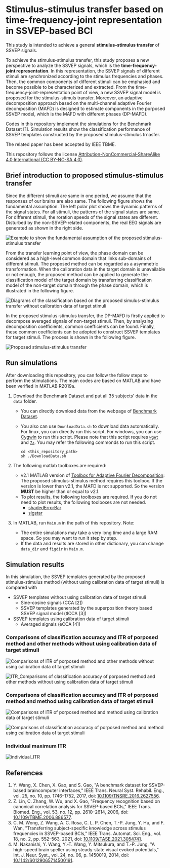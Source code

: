 # Stimulus-stimulus transfer based on time-frequency-joint representation in SSVEP-based BCI

This study is intended to achieve a general **stimulus-stimulus transfer** of SSVEP signals.

To achieve the stimulus-stimulus transfer, this study proposes a new perspective to analyze the SSVEP signals, which is the **time-frequency-joint representation**. In this representation, the SSVEP signals of different stimuli are synchronized according to the stimulus frequencies and phases. Then, the common components of different stimuli can be emphasied and become possible to be characterized and extracted. From the time-frequency-joint-representation point of view, a new SSVEP signal model is proposed for the stimulus-stimuls transfer. Moreover, an adaptive decomposition approach based on the multi-channel adaptive Fourier decomposition (MAFD) is designed to estimate components in the porposed SSVEP model, which is the MAFD with different phases (DP-MAFD). 

Codes in this repository implement the simulations for the Benchmark Dataset [1]. Simulation results show the classification performance of SSVEP templates constructed by the proposed stimulus-stimulus trnasfer. 

The related paper has been accepted by IEEE TBME.

This repository follows the license [Attribution-NonCommercial-ShareAlike 4.0 International (CC BY-NC-SA 4.0)](https://creativecommons.org/licenses/by-nc-sa/4.0/deed.en).

## Brief introduction to proposed stimulus-stimulus transfer

Since the different stimuli are same in one period, we assume that the responses of our brains are also same. The following figure shows the fundamental assumption. The left polar plot shows the dynamic patterns of the signal states. For all stimuli, the patterns of the signal states are same. For different stimuli, the roration speeds of the signal states are different. Disturbed by the non-SSVEP-related components, the real EEG signals are generated as shown in the right side.

![Example to show the fundamental assumption of the proposed stimulus-stimulus transfer](./images/plot_rotation.png)

From the transfer learning point of view, the phase domain can be considered as a high-level common domain that links sub-domains of different stimuli. The proposed method can be regarded as a asymmetric transformation. When the calibration data in the target domain is unavailable or not enough, the proposed method can be applied to generate the classification model of the target domain by transferring classification model of the non-target domain through the phase domain, which is illustrated in the following figure.

![Diagrams of the classification based on the proposed simulus-stimulus transfer without calibration data of target stimuli](./images/TrnasferLearningDiagram.png)

In the proposed stimulus-stimulus transfer, the DP-MAFD is firstly applied to decompose averaged signals of non-target stimuli. Then, by analyzing decomposition coefficients, common coefficients can be found. Finally, these common coefficients can be adopted to construct SSVEP templates for target stimuli. The process is shown in the following figure.

![Proposed stimulus-stimulus transfer](./images/Plot_Progress_big.png)

## Run simulations

After downloading this repository, you can follow the follow steps to perform the stimulations. The main codes are based on MATLAB and have been verified in MATLAB R2019a.

1. Download the Benchmark Dataset and put all 35 subjects' data in the `data` folder.

    + You can directly download data from the webpage of [Benchmark Dataset](http://bci.med.tsinghua.edu.cn/download.html).
    + You also can use `DownloadData.sh` to download data automatically. For linux, you can directly run this script. For windows, you can use [Cygwin](https://www.cygwin.com/) to run this script. Please note that this script requires [`wget`](https://www.gnu.org/software/wget/) and [`7z`](http://p7zip.sourceforge.net/). You may refer the following commonds to run this script. 

        ```
        cd <this_repository_path>
        sh ./DownloadData.sh
        ```

2. The following matlab toolboxes are required:

    + v2.1 MATLAB version of [Toolbox for Adaptive Fourier Decomposition](https://github.com/pikipity/Toolbox-for-Adaptive-Fourier-Decomposition): The proposed stimulus-stimulus method requires this toolbox. If the version is lower than v2.1, the MAFD is not supported. So the version **MUST** be higher than or equal to v2.1.
    + To plot results, the following toolboxes are required. If you do not need to plot results, the following toolboxes are not needed.
      + [shadedErrorBar](https://github.com/raacampbell/shadedErrorBar)
      + [sigstar](https://github.com/raacampbell/sigstar)

3. In MATLAB, run `Main.m` in the path of this repository. Note:
   + The entire simulations may take a very long time and a large RAM space. So you may want to run it step by step. 
   + If the data and results are stored in other dictionary, you can change `data_dir` and `figdir` in `Main.m`.

## Simulation results

In this simulation, the SSVEP templates generated by the proposed stimulus-stimulus method (without using calibration data of target stimuli) is compared with

+ SSVEP templates without using calibration data of target stimuli
  + Sine-cosine signals (CCA [2])
  + SSVEP templates generated by the superposition theory based SSVEP signal model (tlCCA [3])
+ SSVEP templates using calibration data of target stimuli
  + Averaged signals (eCCA [4])

### Comparisons of classification accuracy and ITR of porposed method and other methods without using calibration data of target stimuli

![Comparisons of ITR of porposed method and other methods without using calibration data of target stimuli](./ITR_Acc_Summary/ITR_summary_nocalibration_random_8.png)

![ITR_Comparisons of classification accuracy of porposed method and other methods without using calibration data of target stimuli](./ITR_Acc_Summary/Acc_summary_nocalibration_random_8.png)

### Comparisons of classification accuracy and ITR of porposed method and method using calibration data of target stimuli

![Comparisons of ITR of porposed method and method using calibration data of target stimuli](./ITR_Acc_Summary/ITR_summary_calibration_random_8.png)

![Comparisons of classification accuracy of porposed method and method using calibration data of target stimuli](./ITR_Acc_Summary/Acc_summary_calibration_random_8.png)

### Individual maximum ITR

![individual_ITR](./ITR_Acc_Summary/ITR_max_compare_all_8.png)

## References

1. Y. Wang, X. Chen, X. Gao, and S. Gao, "A benchmark dataset for SSVEP-based braincomputer interfaces," IEEE Trans. Neural Syst. Rehabil. Eng., vol. 25, no. 10, pp. 1746–1752, 2017, doi: [10.1109/TNSRE.2016.2627556](https://doi.org/10.1109/TNSRE.2016.2627556).
2. Z. Lin, C. Zhang, W. Wu, and X. Gao, "Frequency recognition based on canonical correlation analysis for SSVEP-based BCIs," IEEE Trans. Biomed. Eng., vol. 53, no. 12, pp. 2610–2614, 2006, doi: [10.1109/TBME.2006.886577](https://doi.org/10.1109/TBME.2006.886577).
3. C. M. Wong, Z. Wang, A. C. Rosa, C. L. P. Chen, T.-P. Jung, Y. Hu, and F. Wan, "Transferring subject-specific knowledge across stimulus
frequencies in SSVEP-based BCIs," IEEE Trans. Automat. Sci. Eng., vol. 18, no. 2, pp. 552–563, 2021, doi: [10.1109/TASE.2021.3054741](https://doi.org/10.1109/TASE.2021.3054741).
4. M. Nakanishi, Y. Wang, Y.-T. Wang, Y. Mitsukura, and T.-P. Jung, "A high-speed brain speller using steady-state visual evoked potentials," Int.
J. Neur. Syst., vol. 24, no. 06, p. 1450019, 2014, doi: [10.1142/S0129065714500191](https://doi.org/10.1142/S0129065714500191).


